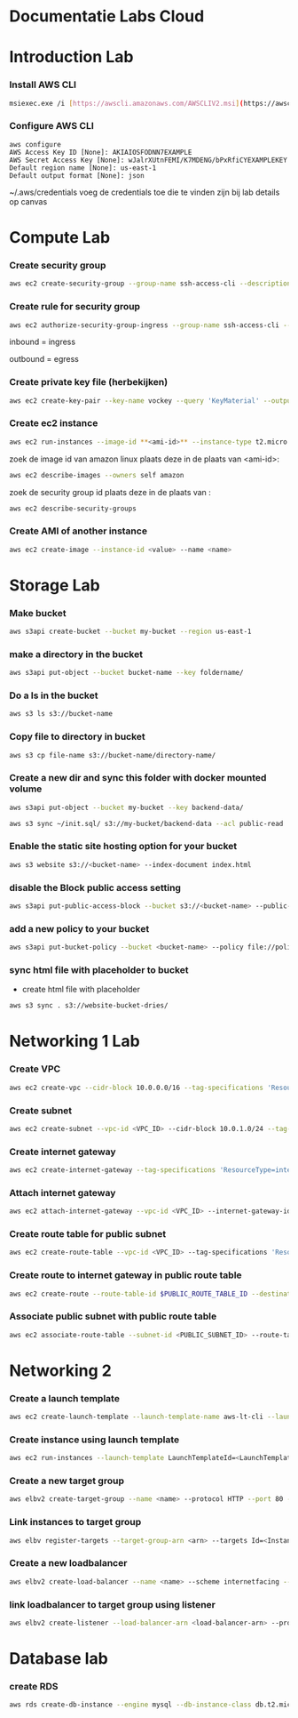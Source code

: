 # Documentatie Labs Cloud

# Introduction Lab

### Install AWS CLI

```bash
msiexec.exe /i [https://awscli.amazonaws.com/AWSCLIV2.msi](https://awscli.amazonaws.com/AWSCLIV2.msi)
```

### Configure AWS CLI

```
aws configure
AWS Access Key ID [None]: AKIAIOSFODNN7EXAMPLE
AWS Secret Access Key [None]: wJalrXUtnFEMI/K7MDENG/bPxRfiCYEXAMPLEKEY
Default region name [None]: us-east-1
Default output format [None]: json
```

~/.aws/credentials
voeg de credentials toe die te vinden zijn bij lab details op canvas

# Compute Lab

### Create security group

```bash
aws ec2 create-security-group --group-name ssh-access-cli --description "sec group for ssh access from anywhere”
```

### Create  rule for security group

```bash
aws ec2 authorize-security-group-ingress --group-name ssh-access-cli --protocol tcp --port 22 --cidr 0.0.0.0/0
```
inbound = ingress

outbound = egress


### Create private key file (herbekijken)
```bash
aws ec2 create-key-pair --key-name vockey --query 'KeyMaterial' --output text > vockey.pem
```

### Create ec2 instance

```bash
aws ec2 run-instances --image-id **<ami-id>** --instance-type t2.micro --key-name vockey --security-group-ids **<security-group-id>** --tag-specifications 'ResourceType=instance, Tags=[{Key=Name, Value=my-first-cli-ec2}]' --count 1
```

zoek de image id van amazon linux plaats deze in de plaats van \<ami-id>:

```bash
aws ec2 describe-images --owners self amazon
```

zoek de security group id plaats deze in de plaats van <security-group-id>:

```bash
aws ec2 describe-security-groups
```

### Create AMI of another instance

```bash
aws ec2 create-image --instance-id <value> --name <name>
```

# Storage Lab

### Make bucket

```bash
aws s3api create-bucket --bucket my-bucket --region us-east-1
```

### make a directory in the bucket

```bash
aws s3api put-object --bucket bucket-name --key foldername/
```

### Do a ls in the bucket

```bash
aws s3 ls s3://bucket-name
```

### Copy file to directory in bucket

```bash
aws s3 cp file-name s3://bucket-name/directory-name/
```

### Create a new dir and sync this folder with docker mounted volume

```bash
aws s3api put-object --bucket my-bucket --key backend-data/
```

```bash
aws s3 sync ~/init.sql/ s3://my-bucket/backend-data --acl public-read
```

### Enable the static site hosting option for your bucket

```bash
aws s3 website s3://<bucket-name> --index-document index.html
```

### disable the Block public access setting

```bash
aws s3api put-public-access-block --bucket s3://<bucket-name> --public-access-block-configuration "BlockPublicAcls=false,IgnorePublicAcls=false,BlockPublicPolicy=false,RestrictPublicBuckets=false"
```

### add a new policy to your bucket

```bash
aws s3api put-bucket-policy --bucket <bucket-name> --policy file://policy.json
```

### sync html file with placeholder to bucket

- create html file with placeholder

```bash
aws s3 sync . s3://website-bucket-dries/
```

# Networking 1 Lab

### Create VPC

```bash
aws ec2 create-vpc --cidr-block 10.0.0.0/16 --tag-specifications 'ResourceType=vpc,Tags=[{Key=Name,Value=awsgen-cli-vpc}]'
```

### Create subnet

```bash
aws ec2 create-subnet --vpc-id <VPC_ID> --cidr-block 10.0.1.0/24 --tag-specifications 'ResourceType=subnet,Tags=[{Key=Name,Value=Subnet-1}]'
```

### Create internet gateway

```bash
aws ec2 create-internet-gateway --tag-specifications 'ResourceType=internet-gateway,Tags=[{Key=Name,Value=MyIGW}]'
```

### Attach internet gateway

```bash
aws ec2 attach-internet-gateway --vpc-id <VPC_ID> --internet-gateway-id <IGW_ID>
```

### Create route table for public subnet

```bash
aws ec2 create-route-table --vpc-id <VPC_ID> --tag-specifications 'ResourceType=route-table,Tags=[{Key=Name,Value=Public-Route-Table}]' --query 'RouteTable.RouteTableId' --output text
```

### Create route to internet gateway in public route table

```bash
aws ec2 create-route --route-table-id $PUBLIC_ROUTE_TABLE_ID --destination-cidr-block 0.0.0.0/0 --gateway-id <IGW_ID>
```

### Associate public subnet with public route table

```bash
aws ec2 associate-route-table --subnet-id <PUBLIC_SUBNET_ID> --route-table-id $PUBLIC_ROUTE_TABLE_ID
```

# Networking 2

### Create a launch template

```bash
aws ec2 create-launch-template --launch-template-name aws-lt-cli --launch-template-data ImageId=<AMI>,InstanceType=t2.micro,KeyName=<Key>,SecurityGroupIds=<SGID> --output text
```

### Create instance using launch template

```bash
aws ec2 run-instances --launch-template LaunchTemplateId=<LaunchTemplateId> --tag-specifications 'ResourceType=instance, Tags=[{Key=Name, Value=<instanceName>}]' --count 1
```

### Create a new target group

```bash
aws elbv2 create-target-group --name <name> --protocol HTTP --port 80 --vpc-id <VPCID> --output text
```

### Link instances to target group

```bash
aws elbv register-targets --target-group-arn <arn> --targets Id=<Instance-Id> Id=<Instance-Id>
```

### Create a new loadbalancer

```bash
aws elbv2 create-load-balancer --name <name> --scheme internetfacing --type application --ip-address-type ipv4 --subnets <default-public-subnet-id-1> <default-public-subnet-id-1>_1 --security-groups <sg-id> --output text
```

### link loadbalancer to target group using listener

```bash
aws elbv2 create-listener --load-balancer-arn <load-balancer-arn> --protocol HTTP --port 80 --default-actions Type=forward,TargetGroupArn=<target-group-arn>
```

# Database lab

### create RDS

```bash
aws rds create-db-instance --engine mysql --db-instance-class db.t2.micro --db-instance-identifier cli-db --master-username admin --master-user-password admin --vpc-security-group-ids <sgid> --allocated-storage 20 --no-publicly-accessible
```
